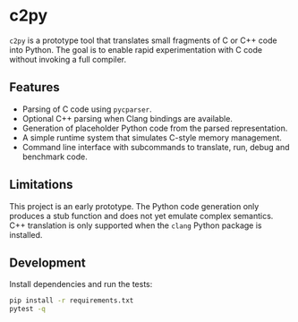 # c2py

`c2py` is a prototype tool that translates small fragments of C or C++ code
into Python. The goal is to enable rapid experimentation with C code without
invoking a full compiler.

## Features

- Parsing of C code using `pycparser`.
- Optional C++ parsing when Clang bindings are available.
- Generation of placeholder Python code from the parsed representation.
- A simple runtime system that simulates C-style memory management.
- Command line interface with subcommands to translate, run, debug and
  benchmark code.

## Limitations

This project is an early prototype. The Python code generation only produces a
stub function and does not yet emulate complex semantics. C++ translation is
only supported when the `clang` Python package is installed.

## Development

Install dependencies and run the tests:

```bash
pip install -r requirements.txt
pytest -q
```
